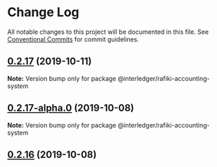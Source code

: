 # Change Log

All notable changes to this project will be documented in this file.
See [Conventional Commits](https://conventionalcommits.org) for commit guidelines.

## [0.2.17](https://github.com/interledgerjs/rafiki/compare/@interledger/rafiki-accounting-system@0.2.17-alpha.0...@interledger/rafiki-accounting-system@0.2.17) (2019-10-11)

**Note:** Version bump only for package @interledger/rafiki-accounting-system





## [0.2.17-alpha.0](https://github.com/interledgerjs/rafiki/compare/@interledger/rafiki-accounting-system@0.2.16...@interledger/rafiki-accounting-system@0.2.17-alpha.0) (2019-10-08)

**Note:** Version bump only for package @interledger/rafiki-accounting-system





## [0.2.16](https://github.com/interledgerjs/rafiki/compare/@interledger/rafiki-accounting-system@0.2.16...@interledger/rafiki-accounting-system@0.2.16) (2019-10-08)
